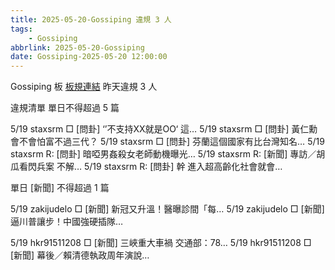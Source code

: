 ```yaml
---
title: 2025-05-20-Gossiping 違規 3 人
tags:
    - Gossiping
abbrlink: 2025-05-20-Gossiping
date: Gossiping-2025-05-20 12:00:00
---
```

Gossiping 板 [板規連結](https://www.ptt.cc/bbs/Gossiping/M.1637425085.A.07D.html)
昨天違規 3 人
<!-- more -->

違規清單
單日不得超過 5 篇

5/19 staxsrm □ [問卦] ‘’不支持XX就是OO‘              這…
5/19 staxsrm □ [問卦] 黃仁勳會不會怕富不過三代？
5/19 staxsrm □ [問卦] 芬蘭這個國家有比台灣知名…
5/19 staxsrm R: [問卦] 暗啞男姦殺女老師動機曝光…
5/19 staxsrm R: [新聞] 專訪／胡瓜看閃兵案 不解…
5/19 staxsrm R: [問卦] 幹 進入超高齡化社會就會…

單日 [新聞] 不得超過 1 篇

5/19 zakijudelo □ [新聞] 新冠又升溫！醫曝診間「每…
5/19 zakijudelo □ [新聞] 逼川普讓步！中國強硬插隊…

5/19 hkr91511208 □ [新聞] 三峽重大車禍 交通部：78…
5/19 hkr91511208 □ [新聞] 幕後／賴清德執政周年演說…